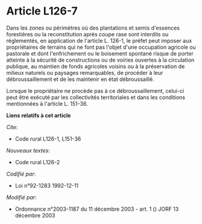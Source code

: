 # Article L126-7

Dans les zones ou périmètres où des plantations et semis d'essences forestières ou la reconstitution après coupe rase sont
interdits ou réglementés, en application de l'article L. 126-1, le préfet peut imposer aux propriétaires de terrains qui ne
font pas l'objet d'une occupation agricole ou pastorale et dont l'enfrichement ou le boisement spontané risque de porter
atteinte à la sécurité de constructions ou de voiries ouvertes à la circulation publique, au maintien de fonds agricoles
voisins ou à la préservation de milieux naturels ou paysages remarquables, de procéder à leur débroussaillement et de les
maintenir en état débroussaillé.

Lorsque le propriétaire ne procède pas à ce débroussaillement, celui-ci peut être exécuté par les collectivités territoriales
et dans les conditions mentionnées à l'article L. 151-36.

**Liens relatifs à cet article**

_Cite_:

  - Code rural L126-1, L151-36

_Nouveaux textes_:

  - Code rural L126-2

_Codifié par_:

  - Loi n°92-1283 1992-12-11

_Modifié par_:

  - Ordonnance n°2003-1187 du 11 décembre 2003 - art. 1 () JORF 13 décembre 2003
